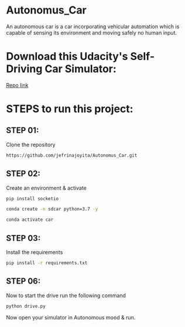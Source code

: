 # Autonomus_Car

An autonomous car is a car incorporating vehicular automation which is capable of sensing its environment and moving safely no human input.


# Download this Udacity's Self-Driving Car Simulator:

[Repo link](https://github.com/udacity/self-driving-car-sim)



# STEPS to run this project:

## STEP 01: 
Clone the repository

```bash
https://github.com/jefrinajoyita/Autonomus_Car.git
```

## STEP 02: 
Create an environment & activate

```bash
pip install socketio
```

```bash
conda create -n sdcar python=3.7 -y
```
```bash
conda activate car
```

## STEP 03: 
Install the requirements


```bash
pip install -r requirements.txt
```

## STEP 06: 
Now to start the drive run the following command

```bash
python drive.py
```

Now open your simulator in Autonomous mood & run.

```


